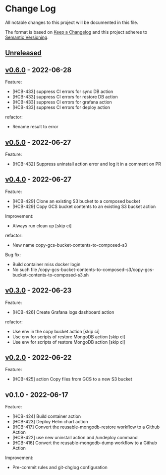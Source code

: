 # Change Log

All notable changes to this project will be documented in this file.

The format is based on [Keep a Changelog](http://keepachangelog.com/) and this
project adheres to [Semantic Versioning](http://semver.org/).

<a name="unreleased"></a>
## [Unreleased]



<a name="v0.6.0"></a>
## [v0.6.0] - 2022-06-28
Feature:
- [HCB-433] suppress CI errors for sync DB action
- [HCB-433] suppress CI errors for restore DB action
- [HCB-433] suppress CI errors for grafana action
- [HCB-433] suppress CI errors for deploy action

refactor:
- Rename result to error


<a name="v0.5.0"></a>
## [v0.5.0] - 2022-06-27
Feature:
- [HCB-432] Suppress uninstall action error and log it in a comment on PR


<a name="v0.4.0"></a>
## [v0.4.0] - 2022-06-27
Feature:
- [HCB-429] Clone an existing S3 bucket to a composed bucket
- [HCB-429] Copy GCS bucket contents to an existing S3 bucket action

Improvement:
- Always run clean up [skip ci]

refactor:
- New name copy-gcs-bucket-contents-to-composed-s3

Bug fix:
- Build container miss docker login
- No such file /copy-gcs-bucket-contents-to-composed-s3/copy-gcs-bucket-contents-to-composed-s3.sh


<a name="v0.3.0"></a>
## [v0.3.0] - 2022-06-23
Feature:
- [HCB-426] Create Grafana logs dashboard action

refactor:
- Use env in the copy bucket action [skip ci]
- Use env for scripts of restore MongoDB action [skip ci]
- Use env for scripts of restore MongoDB action [skip ci]


<a name="v0.2.0"></a>
## [v0.2.0] - 2022-06-22
Feature:
- [HCB-425] action Copy files from GCS to a new S3 bucket


<a name="v0.1.0"></a>
## v0.1.0 - 2022-06-17
Feature:
- [HCB-424] Build container action
- [HCB-423] Deploy Helm chart action
- [HCB-417] Convert the reusable-mongodb-restore workflow to a Github Action
- [HCB-422] use new uninstall action and /undeploy command
- [HCB-416] Convert the reusable-mongodb-dump workflow to a Github Action

Improvement:
- Pre-commit rules and git-chglog configuration


[Unreleased]: https://github.com/huma-engineering/helm-charts/compare/v0.6.0...HEAD
[v0.6.0]: https://github.com/huma-engineering/helm-charts/compare/v0.5.0...v0.6.0
[v0.5.0]: https://github.com/huma-engineering/helm-charts/compare/v0.4.0...v0.5.0
[v0.4.0]: https://github.com/huma-engineering/helm-charts/compare/v0.3.0...v0.4.0
[v0.3.0]: https://github.com/huma-engineering/helm-charts/compare/v0.2.0...v0.3.0
[v0.2.0]: https://github.com/huma-engineering/helm-charts/compare/v0.1.0...v0.2.0
